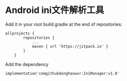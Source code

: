 # Android ini文件解析工具
Add it in your root build.gradle at the end of repositories:
```
allprojects {
		repositories {
			...
			maven { url 'https://jitpack.io' }
		}
	}
```
Add the dependency
```
implementation'comgithubdonghaowxr:IniManager:v1.0'
```